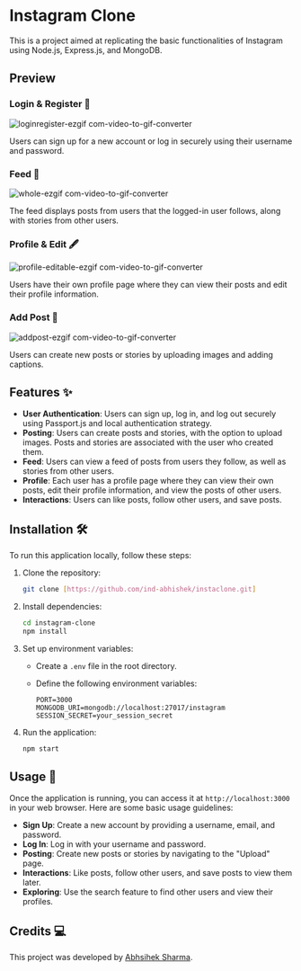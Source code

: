 
# Instagram Clone 

This is a project aimed at replicating the basic functionalities of Instagram using Node.js, Express.js, and MongoDB.

## Preview 

### Login & Register 🔐

![loginregister-ezgif com-video-to-gif-converter](https://github.com/ind-abhishek/instaclone/assets/101976775/87befa59-05fc-4648-ad2f-dde0c0d82716)


Users can sign up for a new account or log in securely using their username and password.

### Feed 📰
![whole-ezgif com-video-to-gif-converter](https://github.com/ind-abhishek/instaclone/assets/101976775/0c9fdf41-9712-46a8-94ef-87dc58f16be1)

The feed displays posts from users that the logged-in user follows, along with stories from other users.

### Profile & Edit 🖋️

![profile-editable-ezgif com-video-to-gif-converter](https://github.com/ind-abhishek/instaclone/assets/101976775/00214226-d32f-4c61-8219-f16b59c069cf)


Users have their own profile page where they can view their posts and edit their profile information.

### Add Post 📝

![addpost-ezgif com-video-to-gif-converter](https://github.com/ind-abhishek/instaclone/assets/101976775/f2bba7cc-f253-4cad-997f-ee5cfcb6b56d)


Users can create new posts or stories by uploading images and adding captions.

## Features ✨

- **User Authentication**: Users can sign up, log in, and log out securely using Passport.js and local authentication strategy.
- **Posting**: Users can create posts and stories, with the option to upload images. Posts and stories are associated with the user who created them.
- **Feed**: Users can view a feed of posts from users they follow, as well as stories from other users.
- **Profile**: Each user has a profile page where they can view their own posts, edit their profile information, and view the posts of other users.
- **Interactions**: Users can like posts, follow other users, and save posts.

## Installation 🛠️

To run this application locally, follow these steps:

1. Clone the repository:

   ```bash
   git clone [https://github.com/ind-abhishek/instaclone.git]
   ```

2. Install dependencies:

   ```bash
   cd instagram-clone
   npm install
   ```

3. Set up environment variables:

   - Create a `.env` file in the root directory.
   - Define the following environment variables:

     ```
     PORT=3000
     MONGODB_URI=mongodb://localhost:27017/instagram
     SESSION_SECRET=your_session_secret
     ```

4. Run the application:

   ```bash
   npm start
   ```

## Usage 🚀

Once the application is running, you can access it at `http://localhost:3000` in your web browser. Here are some basic usage guidelines:

- **Sign Up**: Create a new account by providing a username, email, and password.
- **Log In**: Log in with your username and password.
- **Posting**: Create new posts or stories by navigating to the "Upload" page.
- **Interactions**: Like posts, follow other users, and save posts to view them later.
- **Exploring**: Use the search feature to find other users and view their profiles.

## Credits 💻

This project was developed by [Abhsihek Sharma](https://github.com/ind-abhishek).

